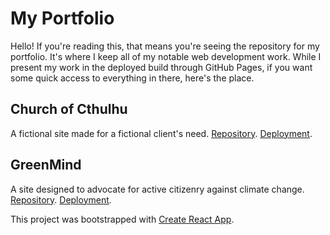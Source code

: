 # My Portfolio

Hello! If you're reading this, that means you're seeing the repository for my portfolio. It's where I keep all of my notable web development work. While I present my work in the deployed build through GitHub Pages, if you want some quick access to everything in there, here's the place.

## Church of Cthulhu
A fictional site made for a fictional client's need.
[Repository](https://github.com/Inkshriek/Church-of-Cthulhu).
[Deployment](https://inkshriek.github.io/Church-of-Cthulhu/).

## GreenMind
A site designed to advocate for active citizenry against climate change.
[Repository](https://github.com/Inkshriek/GreenMind).
[Deployment](https://students.cah.ucf.edu/~no518143/greenmind/).

This project was bootstrapped with [Create React App](https://github.com/facebook/create-react-app).
